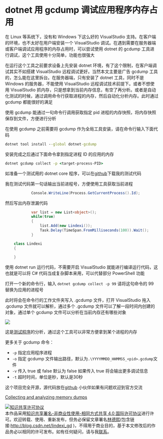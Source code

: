 
# dotnet 用 gcdump 调试应用程序内存占用

在 Linux 等系统下，没有和 Windows 下这么好的 VisualStudio 支持。在客户端的环境，也不太好在用户端安装一个 VisualStudio 调试。在遇到需要在服务器端或客户端调试应用程序的内存占用时，可以尝试使用 dotnet 的 gcdump 工具进行调试，这个工具使用十分简单，功能也很强大

<!--more-->


<!-- CreateTime:2020/1/17 9:58:59 -->



在运行这个工具之前要求设备上先安装 dotnet 环境，有了这个限制，在客户端调试其实不如搭建 VisualStudio 远程调试更好。当然本文主要是广告 gcdump 工具的，怎么能在这里拆台。在服务器端，只有安装了 dotnet 工具，同时不是 Windows 的服务器，不能使用 VisualStudio 远程调试技术前提下。或者不想使用 VisualStudio 抓内存，只是想拿到当前内存信息，有空了再分析。或者是自动化测试的时候，通过调用命令行获取进程的内存，然后自动化分析内存。此时通过 gcdump 都能很好的满足

使用 gcdump 能通过一句命令行调用获取指定 pid 进程的内存快照，将内存快照保存到文件，方便进行分析

在使用 gcdump 之前需要将 gcdump 作为全局工具安装，请在命令行输入下面代码

```cmd
dotnet tool install --global dotnet-gcdump
```

安装完成之后通过下面命令拿到指定进程 ID 的应用的内存

```cmd
dotnet gcdump collect -p <target-process-PID>
```

如准备一个测试用的 dotnet core 程序，可以在[github](https://github.com/lindexi/lindexi_gd/tree/648db1f7aba1308b5741e6b428b78ac1e79a54c3/WearbewhujawChallwealicel)下载我的测试代码

我在测试代码第一句话输出当前进程号，方便使用工具获取当前进程

```csharp
            Console.WriteLine(Process.GetCurrentProcess().Id);
```

然后写出内存泄漏代码

```csharp
            var list = new List<object>();
            while(true)
            {
                list.Add(new Lindexi());
                Task.Delay(TimeSpan.FromMilliseconds(100)).Wait();
            }

    class Lindexi
    {
        
    }
```

使用 dotnet run 运行代码，不需要开启 VisualStudio 就能进行编译运行代码，这也就是可以将 C# 代码当成复杂脚本来用，可以代替部分 PowerShell 功能

打开一个新的命令行，输入 `dotnet gcdump collect -p 99` 请将这句命令的 99 替换为应用的进程号

此时将会在命令行的工作文件夹写入 .gcdump 文件，打开 VisualStudio 拖入 .gcdump 文件就可以解析，通过多个 .gcdump 文件可以了解一段时间内创建的对象，通过单个 gcdump 文件可以分析在当前内存还有哪些对象

<!-- ![](image/dotnet 用 gcdump 调试应用程序内存占用/dotnet 用 gcdump 调试应用程序内存占用0.png) -->

![](http://image.acmx.xyz/lindexi%2F202011795246131)

这是[测试程序](https://github.com/lindexi/lindexi_gd/tree/648db1f7aba1308b5741e6b428b78ac1e79a54c3/WearbewhujawChallwealicel)的分析，通过这个工具可以非常方便拿到某个进程的内存

更多关于 gcdump 命令：

- `-p` 指定应用程序进程
- `-o` 指定 gcdump 文件输出路径，默认为`.\YYYYMMDD_HHMMSS_<pid>.gcdump`文件
- `-v` 传入 true 或 false 默认为 false 如果传入 true 将会输出更多调试信息
- `-t` 超时时间，单位是秒，默认是30秒

这个项目完全开源，源代码放在[github](https://github.com/dotnet/diagnostics/tree/master/src/Tools/dotnet-gcdump) 小伙伴如果有问题欢迎到官方交流

[Collecting and analyzing memory dumps](https://devblogs.microsoft.com/dotnet/collecting-and-analyzing-memory-dumps/ )





<a rel="license" href="http://creativecommons.org/licenses/by-nc-sa/4.0/"><img alt="知识共享许可协议" style="border-width:0" src="https://licensebuttons.net/l/by-nc-sa/4.0/88x31.png" /></a><br />本作品采用<a rel="license" href="http://creativecommons.org/licenses/by-nc-sa/4.0/">知识共享署名-非商业性使用-相同方式共享 4.0 国际许可协议</a>进行许可。欢迎转载、使用、重新发布，但务必保留文章署名[林德熙](http://blog.csdn.net/lindexi_gd)(包含链接:http://blog.csdn.net/lindexi_gd )，不得用于商业目的，基于本文修改后的作品务必以相同的许可发布。如有任何疑问，请与我[联系](mailto:lindexi_gd@163.com)。